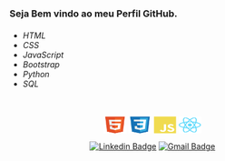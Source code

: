 <h3>Seja Bem vindo ao meu Perfil GitHub.</h3>

<h6><ul>
  <li>HTML</li>
  <li>CSS</li>
  <li>JavaScript</li>
  <li>Bootstrap</li>
  <li>Python</li>
  <li>SQL</li>
</ul></h6> 
<div align="center" valign="top"><br>
  <img align="center" alt="HTML" height="30" width="40" src="https://raw.githubusercontent.com/devicons/devicon/master/icons/html5/html5-original.svg">
  <img align="center" alt="CSS" height="30" width="40" src="https://raw.githubusercontent.com/devicons/devicon/master/icons/css3/css3-original.svg">
  <img align="center" alt="Js" height="30" width="40" src="https://raw.githubusercontent.com/devicons/devicon/master/icons/javascript/javascript-plain.svg">
  <img align="center" alt="React" height="30" width="40" src="https://raw.githubusercontent.com/devicons/devicon/master/icons/react/react-original.svg">
  
[![Linkedin Badge](https://img.shields.io/badge/-Raphael%20Souza-6633cc?style=flat-square&logo=Linkedin&logoColor=white&link=https://www.linkedin.com/in/raphael-souza-196742123/)](https://www.linkedin.com/in/raphael-souza-196742123/) 
[![Gmail Badge](https://img.shields.io/badge/-raphaelstc@gmail.com-6633cc?style=flat-square&logo=Gmail&logoColor=white&link=mailto:raphaelstc@gmail.com)](mailto:raphaelstc@gmail.com)
</div>
